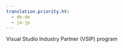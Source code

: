 ```yaml
---
translation.priority.ht: 
  - de-de
  - ja-jp
---
```

Visual Studio Industry Partner (VSIP) program